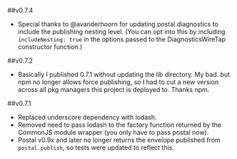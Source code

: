 ##v0.7.4
* Special thanks to @avanderhoorn for updating postal.diagnostics to include the publishing nesting level. (You can opt into this by including `includeNesting: true` in the options passed to the DiagnosticsWireTap constructor function.)

##v0.7.2

* Basically I published 0.7.1 without updating the lib directory. My bad. but npm no longer allows force publishing, so I had to cut a new version across all pkg managers this project is deployed to. Thanks npm.

##v0.7.1

* Replaced underscore dependency with lodash.
* Removed need to pass lodash to the factory function returned by the CommonJS module wrapper (you only have to pass postal now).
* Postal v0.9x and later no longer returns the envelope published from `postal.publish`, so tests were updated to reflect this.